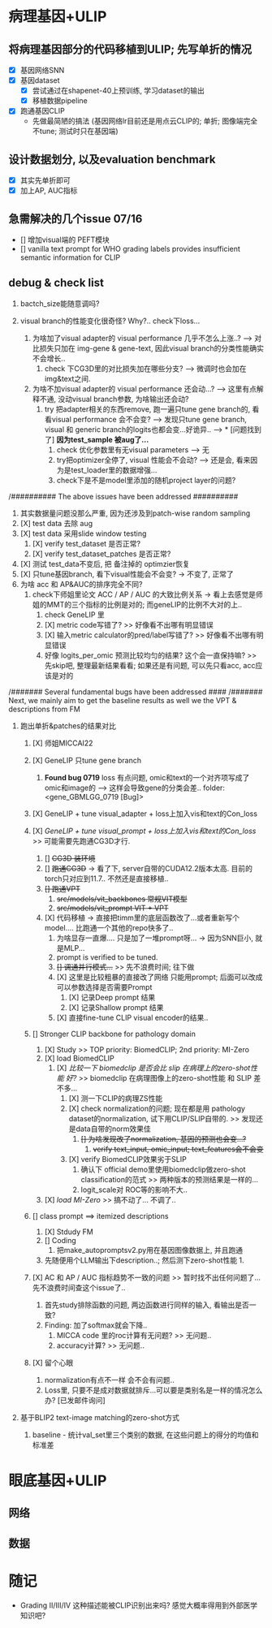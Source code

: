 # 病理基因+ULIP
## 将病理基因部分的代码移植到ULIP; 先写单折的情况
- [X] 基因网络SNN
- [X] 基因dataset
  - [X] 尝试通过在shapenet-40上预训练, 学习dataset的输出
  - [X] 移植数据pipeline

- [X] 跑通基因CLIP 
  - 先做最简陋的搞法 (基因网络lr目前还是用点云CLIP的; 单折; 图像端完全不tune; 测试时只在基因端)


## 设计数据划分, 以及evaluation benchmark 
- [X] 其实先单折即可
- [X] 加上AP, AUC指标

## 急需解决的几个issue 07/16
- [] 增加visual端的 PEFT模块 
- [] vanilla text prompt for WHO grading labels provides insufficient semantic information for CLIP 

## debug & check list
1. bactch_size能随意调吗?

2. visual branch的性能变化很奇怪? Why?.. check下loss...
    1. 为啥加了visual adapter的 visual performance 几乎不怎么上涨..? --> 对比损失只加在 img-gene & gene-text, 因此visual branch的分类性能确实不会增长..
       1. check 下CG3D里的对比损失加在哪些分支? --> 微调时也会加在img&text之间.
    2. 为啥不加visual adapter的 visual performance 还会动...? --> 这里有点解释不通, 没动visual branch参数, 为啥输出还会动?
       1. try 把adapter相关的东西remove, 跑一遍只tune gene branch的, 看看visual performance 会不会变? --> 发现只tune gene branch, visual 和 generic branch的logits也都会变...好诡异.. --> * [问题找到了] **因为test_sample 被aug了...**
          1. check 优化参数里有无visual parameters --> 无
          2. try把optimizer全停了, visual 性能会不会动? --> 还是会, 看来因为是test_loader里的数据增强...
          3. check下是不是model里添加的随机project layer的问题?

/########## The above issues have been addressed ##########
  
1. 其实数据量问题没那么严重, 因为还涉及到patch-wise random sampling
2. [X] test data 去除 aug
3. [X] test data 采用slide window testing
   1. [X] verify test_dataset 是否正常?
   2. [X] verify test_dataset_patches 是否正常?
4. [X] 测试 test_data不变后, 把 备注掉的 optimzier恢复
5. [X] 只tune基因branch, 看下visual性能会不会变? -> 不变了, 正常了
6. 为啥 acc 和 AP&AUC的排序完全不同?
   1. check下师姐里论文 ACC / AP / AUC 的大致比例关系 -> 看上去感觉是师姐的MMT的三个指标的比例是对的; 而geneLIP的比例不大对的上..
      1.  check GeneLIP 里
         1. [X] metric code写错了? >>  好像看不出哪有明显错误
         2. [X] 输入metric calculator的pred/label写错了? >>  好像看不出哪有明显错误
      2. 好像 logits_per_omic 预测比较均匀的结果? 这个会一直保持嘛? >> 先skip吧, 整理最新结果看看; 如果还是有问题, 可以先只看acc, acc应该是对的

/####### Several fundamental bugs have been addressed ####
/####### Next, we mainly aim to get the baseline results as well we the VPT & descriptions from FM
1. 跑出单折&patches的结果对比
   1. [X] 师姐MICCAI22
   2. [X] GeneLIP 只tune gene branch 
      1. **Found bug 0719** loss 有点问题, omic和text的一个对齐项写成了omic和image的 --> 这样会导致gene的分类会差..  folder: <gene_GBMLGG_0719 [Bug]>
   3. [X] GeneLIP + tune visual_adapter + loss上加入vis和text的Con_loss
   4. [X] *GeneLIP + tune visual_prompt + loss上加入vis和text的Con_loss* >> 可能需要先跑通CG3D才行.
      1. [] ~~CG3D 装环境~~
      2. [] ~~跑通CG3D~~  -> 看了下, server自带的CUDA12.2版本太高. 目前的torch只对应到11.7.. 不然还是直接移植..
      3. ~~[] 跑通VPT~~
         1. ~~src/models/vit_backbones 常规VIT模型~~
         2. ~~src/models/vit_prompt  VIT + VPT~~
      4. [X] 代码移植 -> 直接把timm里的底层函数改了...或者重新写个model.... 比跑通一个其他的repo快多了..
         1. 为啥显存一直爆.... 只是加了一堆prompt呀... -> 因为SNN巨小, 就是MLP...
         2. prompt is verified to be tuned.
         3. ~~[] 调通并行模式...~~  >> 先不浪费时间; 往下做
         4. [X] 这里是比较粗暴的直接改了网络 只能用prompt; 后面可以改成可以参数选择是否需要Prompt 
            1. [X] 记录Deep prompt 结果
            2. [X] 记录Shallow prompt 结果
         5. [X] 直接fine-tune CLIP visual encoder的结果..
   5. [] Stronger CLIP backbone for pathology domain
      1. [X] Study >> TOP priority: BiomedCLIP;  2nd priority: MI-Zero 
      2. [X] load BiomedCLIP
         1. [X] *比较一下 biomedclip 是否会比 slip 在病理上的zero-shot性能 好?* >> biomedclip 在病理图像上的zero-shot性能 和 SLIP 差不多...
            1. [X] 测一下CLIP的病理ZS性能
            2. [X] check normalization的问题; 现在都是用 pathology dataset的normalization, 试下用CLIP/SLIP自带的. >> 发现还是data自带的norm效果佳
               1. ~~[] 为啥发现改了normalization, 基因的预测也会变...?~~
                  1. ~~verify text_input, omic_input; text_features会不会变~~
            3. [X] verify BiomedCLIP效果劣于SLIP
               1. 确认下 official demo里使用biomedclip做zero-shot classification的范式 >> 两种版本的预测结果是一样的...
               2. logit_scale对 ROC等的影响不大..
      3. [X] *load MI-Zero* >> 搞不动了... 不调了..
   
   6. [] class prompt ==> itemized descriptions
      1. [X] Stdudy FM
      2. [] Coding
         1. 把make_autopromptsv2.py用在基因图像数据上, 并且跑通
      3. 先随便用个LLM输出下description..; 然后测下zero-shot性能
         1. 
   7. [X] AC 和 AP / AUC 指标趋势不一致的问题 >> 暂时找不出任何问题了... 先不浪费时间查这个issue了..
      1. 首先study排除函数的问题, 两边函数进行同样的输入, 看输出是否一致?
      2. Finding: 加了softmax就会下降..
         1. MICCA code 里的roc计算有无问题? >> 无问题..
         2. accuracy计算? >> 无问题..
   8. [X] 留个心眼
      1.  normalization有点不一样 会不会有问题..
      2.  Loss里, 只要不是成对数据就排斥...可以要是类别名是一样的情况怎么办? [已发邮件询问]

1. 基于BLIP2 text-image matching的zero-shot方式
   1. baseline - 统计val_set里三个类别的数据, 在这些问题上的得分的均值和标准差




# 眼底基因+ULIP

## 网络

## 数据


# 随记
- Grading II/III/IV 这种描述能被CLIP识别出来吗? 感觉大概率得用到外部医学知识吧?
